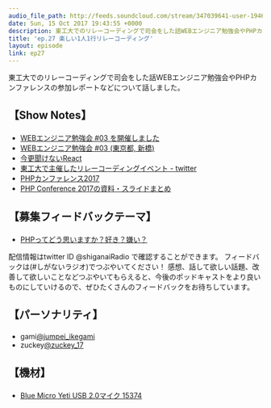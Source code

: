 ```yaml
---
audio_file_path: http://feeds.soundcloud.com/stream/347039641-user-194620696-ep27.mp3
date: Sun, 15 Oct 2017 19:43:55 +0000
description: 東工大でのリレーコーディングで司会をした話WEBエンジニア勉強会やPHPカンファレンスの参加レポートなどについて話しました。
title: 'ep.27 楽しい1人1行リレーコーディング'
layout: episode
link: ep27
---
```


<p><span>東工大でのリレーコーディングで司会をした話WEBエンジニア勉強会やPHPカンファレンスの参加レポートなどについて話しました。</span></p>
<h2>
  <p>【Show Notes】</p>
</h2>
<ul>
  <li><a href="http://techblog.oscasierra.net/entry/2017/10/07/224759" target="_blank">WEBエンジニア勉強会 #03 を開催しました</a></li>
  <li><a href="https://web-engineer-meetup.connpass.com/event/66733/" target="_blank">WEBエンジニア勉強会 #03 (東京都, 新橋)</a></li>
  <li><a href="https://speakerdeck.com/zuckey_17/jin-geng-wen-kenaireact" target="_blank">今更聞けないReact</a></li>
  <li><a href="https://twitter.com/jumpei_ikegami/status/917200531889647616" target="_blank">東工大で主催したリレーコーディングイベント - twitter</a></li>
  <li><a href="http://phpcon.php.gr.jp/2017/" target="_blank">PHPカンファレンス2017</a></li>
  <li><a href="https://career.levtech.jp/guide/knowhow/article/267/" target="_blank">PHP Conference 2017の資料・スライドまとめ</a></li>
</ul>
<h2>
  <p>【募集フィードバックテーマ】</p>
</h2>
<ul>
  <li><a href="http://twitter.com/?status=%23%e3%81%97%e3%81%8c%e3%81%aa%e3%81%84%e3%83%a9%e3%82%b8%e3%82%aa" target="_blank">PHPってどう思いますか？好き？嫌い？</a></li>
</ul>
<p><span>
  配信情報はtwitter ID @shiganaiRadio で確認することができます。
  フィードバックは(#しがないラジオ)でつぶやいてください！
  感想、話して欲しい話題、改善して欲しいことなどつぶやいてもらえると、今後のポッドキャストをより良いものにしていけるので、ぜひたくさんのフィードバックをお待ちしています。
</span></p>
<h2>
  <p>【パーソナリティ】</p>
</h2>
<ul>
    <li>gami<a href="https://twitter.com/search?q=%40jumpei_ikegami&src=typd&lang=ja" target="_blank">@jumpei_ikegami</a></li>
    <li>zuckey<a href="https://twitter.com/search?q=%40zuckey_17&src=typd&lang=ja" target="_blank">@zuckey_17</a></li>
</ul>
<h2>
  <p>【機材】</p>
</h2>
<ul>
    <li><a href="http://amzn.to/2tlkud3" target="_blank">Blue Micro Yeti USB 2.0マイク 15374</a></li>
</ul>
